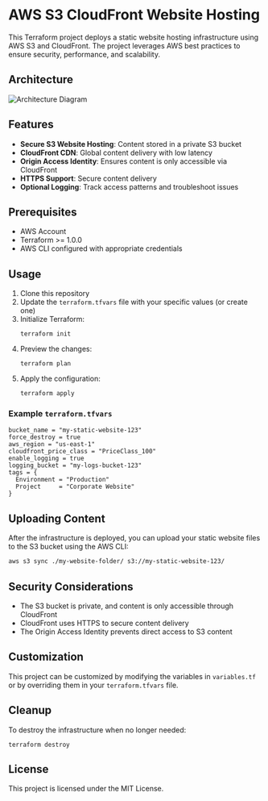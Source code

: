 # AWS S3 CloudFront Website Hosting

This Terraform project deploys a static website hosting infrastructure using AWS S3 and CloudFront. The project leverages AWS best practices to ensure security, performance, and scalability.

## Architecture

![Architecture Diagram](https://mermaid.ink/img/eyJjb2RlIjoiZ3JhcGggTFJcbiAgICBBW1VzZXJzXSAtLT58SFRUUFMgUmVxdWVzdHN8IEJbQ2xvdWRGcm9udCBDRE5dXG4gICAgQiAtLT58T3JpZ2luIEFjY2VzcyBJZGVudGl0eXwgQ1tTMyBCdWNrZXRdXG4gICAgQyAtLT58TG9nZ2luZyBPcHRpb25hbHwgRFtMb2dnaW5nIFMzIEJ1Y2tldF1cbiAgICBzdHlsZSBBIGZpbGw6I2Y5ZixzdHJva2U6IzMzM1xuICAgIHN0eWxlIEIgZmlsbDojZjljLHN0cm9rZTojMzMzXG4gICAgc3R5bGUgQyBmaWxsOiNjZjksIHN0cm9rZTojMzMzXG4gICAgc3R5bGUgRCBmaWxsOiNjOWYsIHN0cm9rZTojMzMzIiwibWVybWFpZCI6eyJ0aGVtZSI6ImRlZmF1bHQifX0)

## Features

- **Secure S3 Website Hosting**: Content stored in a private S3 bucket
- **CloudFront CDN**: Global content delivery with low latency
- **Origin Access Identity**: Ensures content is only accessible via CloudFront
- **HTTPS Support**: Secure content delivery
- **Optional Logging**: Track access patterns and troubleshoot issues

## Prerequisites

- AWS Account
- Terraform >= 1.0.0
- AWS CLI configured with appropriate credentials

## Usage

1. Clone this repository
2. Update the `terraform.tfvars` file with your specific values (or create one)
3. Initialize Terraform:
   ```
   terraform init
   ```
4. Preview the changes:
   ```
   terraform plan
   ```
5. Apply the configuration:
   ```
   terraform apply
   ```

### Example `terraform.tfvars`

```hcl
bucket_name = "my-static-website-123"
force_destroy = true
aws_region = "us-east-1"
cloudfront_price_class = "PriceClass_100"
enable_logging = true
logging_bucket = "my-logs-bucket-123"
tags = {
  Environment = "Production"
  Project     = "Corporate Website"
}
```

## Uploading Content

After the infrastructure is deployed, you can upload your static website files to the S3 bucket using the AWS CLI:

```bash
aws s3 sync ./my-website-folder/ s3://my-static-website-123/
```

## Security Considerations

- The S3 bucket is private, and content is only accessible through CloudFront
- CloudFront uses HTTPS to secure content delivery
- The Origin Access Identity prevents direct access to S3 content

## Customization

This project can be customized by modifying the variables in `variables.tf` or by overriding them in your `terraform.tfvars` file.

## Cleanup

To destroy the infrastructure when no longer needed:

```
terraform destroy
```

## License

This project is licensed under the MIT License.